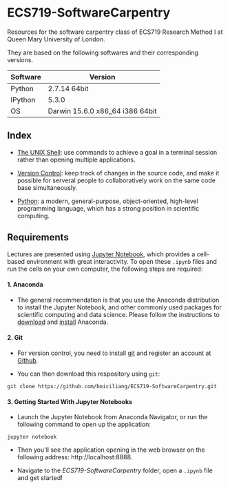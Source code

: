 # ECS719-SoftwareCarpentry

Resources for the software carpentry class of ECS719 Research Method I at Queen Mary University of London.

They are based on the following softwares and their corresponding versions.

Software | Version
------------ | -------------
Python | 2.7.14 64bit
IPython | 5.3.0
OS | Darwin 15.6.0 x86_64 i386 64bit

## Index

* [The UNIX Shell](https://nbviewer.jupyter.org/github/beiciliang/ECS719-SoftwareCarpentry/blob/master/Lecture-1-The-UNIX-Shell.ipynb): 
use commands to achieve a goal in a terminal session rather than opening multiple applications.

* [Version Control](https://nbviewer.jupyter.org/github/beiciliang/ECS719-SoftwareCarpentry/blob/master/Lecture-2-Version-Control.ipynb): 
keep track of changes in the source code, and make it possible for serveral people to collaboratively work on the same code base simultaneously.

* [Python](https://nbviewer.jupyter.org/github/beiciliang/ECS719-SoftwareCarpentry/blob/master/Lecture-3-Python.ipynb): 
a modern, general-purpose, object-oriented, high-level programming language, which has a strong position in scientific computing.

## Requirements

Lectures are presented using [Jupyter Notebook](http://jupyter.org/index.html), which provides a cell-based environment with great interactivity.
To open these `.ipynb` files and run the cells on your own computer, the following steps are required:

#### 1. Anaconda

- The general recommendation is that you use the Anaconda distribution to install the Jupyter Notebook, 
and other commonly used packages for scientific computing and data science. 
Please follow the instructions to [download](https://www.anaconda.com/download/) and [install](https://docs.anaconda.com/anaconda/install/) Anaconda.

#### 2. Git

- For version control, you need to install [git](http://git-scm.com/) and register an account at [Github](https://github.com/).

- You can then download this respository using `git`:
```
git clone https://github.com/beiciliang/ECS719-SoftwareCarpentry.git
```

#### 3. Getting Started With Jupyter Notebooks

- Launch the Jupyter Notebook from Anaconda Navigator, or run the following command to open up the application:
```
jupyter notebook
```

- Then you'll see the application opening in the web browser on the following address: http://localhost:8888. 

- Navigate to the *ECS719-SoftwareCarpentry* folder, open a `.ipynb` file and get started!
